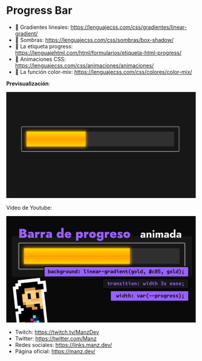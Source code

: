# Progress Bar

- 📘 Gradientes lineales: https://lenguajecss.com/css/gradientes/linear-gradient/
- 📘 Sombras: https://lenguajecss.com/css/sombras/box-shadow/
- 📘 La etiqueta progress: https://lenguajehtml.com/html/formularios/etiqueta-html-progress/
- 📘 Animaciones CSS: https://lenguajecss.com/css/animaciones/animaciones/
- 📘 La función color-mix: https://lenguajecss.com/css/colores/color-mix/

**Previsualización**:

![Demo](demo.png)

Video de Youtube:

[![Video de youtube](thumbnail.png)](https://youtu.be/jAogiffHT2I)

- Twitch: https://twitch.tv/ManzDev
- Twitter: https://twitter.com/Manz
- Redes sociales: https://links.manz.dev/
- Página oficial: https://manz.dev/

